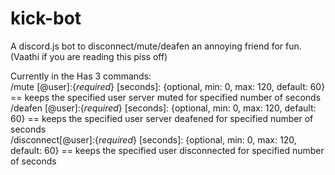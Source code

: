 # kick-bot
A discord.js bot to disconnect/mute/deafen an annoying friend for fun. (Vaathi if you are reading this piss off)

Currently in the Has 3 commands: <br>
/mute [@user]:{*required*} [seconds]: {optional, min: 0, max: 120, default: 60} == keeps the specified user server muted for specified number of seconds <br>
/deafen [@user]:{*required*} [seconds]: {optional, min: 0, max: 120, default: 60} == keeps the specified user server deafened for specified number of seconds <br>
/disconnect[@user]:{*required*} [seconds]: {optional, min: 0, max: 120, default: 60} == keeps the specified user disconnected for specified number of seconds <br>